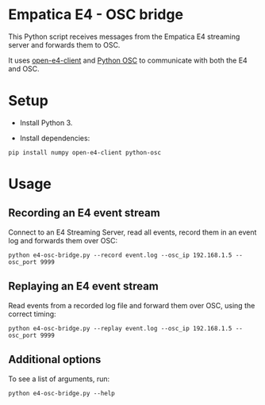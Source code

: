 # Empatica E4 - OSC bridge

This Python script receives messages from the Empatica E4 streaming server and forwards them to OSC.

It uses [open-e4-client](https://pypi.org/project/open-e4-client/) and [Python OSC](https://pypi.org/project/python-osc/) to communicate with both the E4 and OSC.

# Setup

- Install Python 3.

- Install dependencies:
```
pip install numpy open-e4-client python-osc
```

# Usage

## Recording an E4 event stream

Connect to an E4 Streaming Server, read all events, record them in an event log and forwards them over OSC:

```
python e4-osc-bridge.py --record event.log --osc_ip 192.168.1.5 --osc_port 9999
```

## Replaying an E4 event stream

Read events from a recorded log file and forward them over OSC, using the correct timing:

```
python e4-osc-bridge.py --replay event.log --osc_ip 192.168.1.5 --osc_port 9999
```

## Additional options

To see a list of arguments, run:

```
python e4-osc-bridge.py --help
```
